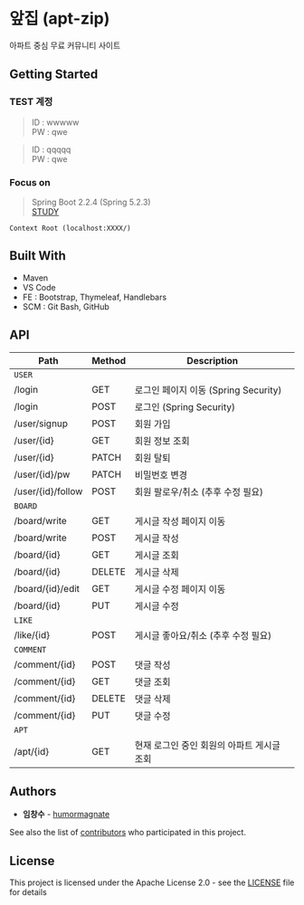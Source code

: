 # 앞집 (apt-zip)

아파트 중심 무료 커뮤니티 사이트

## Getting Started

### TEST 계정
>ID : wwwww<br>
>PW : qwe<br>

>ID : qqqqq<br>
>PW : qwe<br>

### Focus on
>Spring Boot 2.2.4 (Spring 5.2.3)<br>
>[STUDY](/study/study.md)<br>

```
Context Root (localhost:XXXX/)
```

## Built With

- Maven<br>
- VS Code<br>
- FE : Bootstrap, Thymeleaf, Handlebars<br>
- SCM : Git Bash, GitHub<br>

## API

| Path  | Method | Description |
| ------------- | ------------- | ------------- |
|```USER```|||
| /login | GET | 로그인 페이지 이동 (Spring Security) |
| /login | POST | 로그인 (Spring Security) |
| /user/signup | POST | 회원 가입 |
| /user/{id} | GET | 회원 정보 조회 |
| /user/{id} | PATCH | 회원 탈퇴 |
| /user/{id}/pw | PATCH | 비밀번호 변경 |
| /user/{id}/follow | POST | 회원 팔로우/취소 (추후 수정 필요) |
|```BOARD```|||
| /board/write | GET | 게시글 작성 페이지 이동 |
| /board/write | POST | 게시글 작성 |
| /board/{id} | GET | 게시글 조회 |
| /board/{id} | DELETE | 게시글 삭제 |
| /board/{id}/edit | GET | 게시글 수정 페이지 이동 |
| /board/{id} | PUT | 게시글 수정 |
|```LIKE```|||
| /like/{id} | POST | 게시글 좋아요/취소 (추후 수정 필요) |
|```COMMENT```|||
| /comment/{id} | POST | 댓글 작성 |
| /comment/{id} | GET | 댓글 조회 |
| /comment/{id} | DELETE | 댓글 삭제 |
| /comment/{id} | PUT | 댓글 수정 |
|```APT```|||
| /apt/{id} | GET | 현재 로그인 중인 회원의 아파트 게시글 조회 |



## Authors

* **임창수** - [humormagnate](https://github.com/humormagnate)

See also the list of [contributors](https://github.com/humormagnate/aptzip/graphs/contributors) who participated in this project.

## License

This project is licensed under the Apache License 2.0 - see the [LICENSE](https://www.apache.org/licenses/LICENSE-2.0) file for details